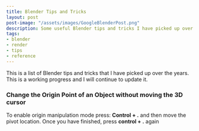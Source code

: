```yaml
---
title: Blender Tips and Tricks
layout: post
post-image: "/assets/images/GoogleBlenderPost.png"
description: Some useful Blender tips and tricks I have picked up over the years
tags:
- blender
- render
- tips
- reference
---
```


This is a list of Blender tips and tricks that I have picked up over the years. This is a working progress and I will continue to update it.

### Change the Origin Point of an Object without moving the 3D cursor

To enable origin manipulation mode press: **Control + .** and then move the pivot location. Once you have finished, press **control + .** again
